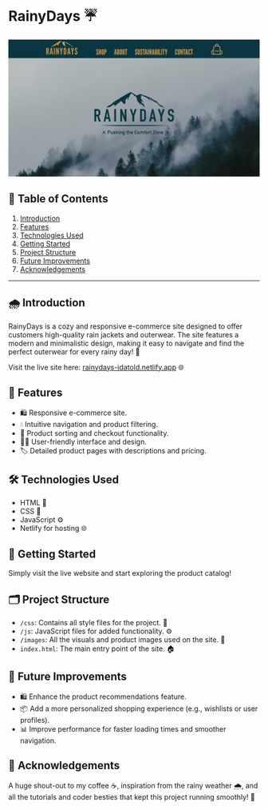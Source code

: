 

# RainyDays ☔

![Screenshot of Rainydays Website](image.png)

## 📖 Table of Contents
1. [Introduction](#introduction)
2. [Features](#features)
3. [Technologies Used](#technologies-used)
4. [Getting Started](#getting-started)
5. [Project Structure](#project-structure)
6. [Future Improvements](#future-improvements)
7. [Acknowledgements](#acknowledgements)

---

## 🌧 Introduction
RainyDays is a cozy and responsive e-commerce site designed to offer customers high-quality rain jackets and outerwear. The site features a modern and minimalistic design, making it easy to navigate and find the perfect outerwear for every rainy day! 🌂

Visit the live site here: [rainydays-idatold.netlify.app](https://rainydays-idatold.netlify.app/) 🌐

## 🌟 Features
- 🛍️ Responsive e-commerce site.
- 💧 Intuitive navigation and product filtering.
- 🌈 Product sorting and checkout functionality.
- 🧑‍💻 User-friendly interface and design.
- 🏷️ Detailed product pages with descriptions and pricing.

## 🛠 Technologies Used
- HTML 📝
- CSS 🎨
- JavaScript ⚙️
- Netlify for hosting 🌐

## 🚀 Getting Started
Simply visit the live website and start exploring the product catalog!

## 🗂 Project Structure
- `/css`: Contains all style files for the project. 🎨
- `/js`: JavaScript files for added functionality. ⚙️
- `/images`: All the visuals and product images used on the site. 📸
- `index.html`: The main entry point of the site. 🏠

## 🔮 Future Improvements
- 🛍️ Enhance the product recommendations feature.
- 📦 Add a more personalized shopping experience (e.g., wishlists or user profiles).
- 📊 Improve performance for faster loading times and smoother navigation.

## 💖 Acknowledgements
A huge shout-out to my coffee ☕, inspiration from the rainy weather 🌧, and all the tutorials and coder besties that kept this project running smoothly! 💖
